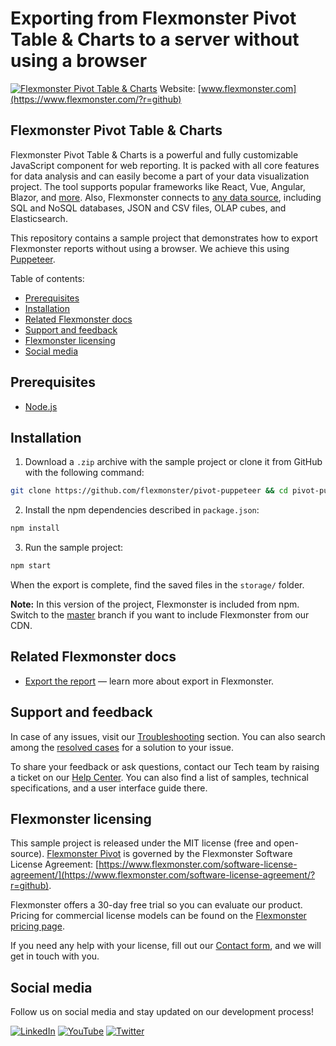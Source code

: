 # Exporting from Flexmonster Pivot Table & Charts to a server without using a browser
[![Flexmonster Pivot Table & Charts](https://cdn.flexmonster.com/landing.png)](https://www.flexmonster.com/?r=github)
Website: [www.flexmonster.com](https://www.flexmonster.com/?r=github)

## Flexmonster Pivot Table & Charts

Flexmonster Pivot Table & Charts is a powerful and fully customizable JavaScript component for web reporting. It is packed with all core features for data analysis and can easily become a part of your data visualization project. The tool supports popular frameworks like React, Vue, Angular, Blazor, and [more](https://www.flexmonster.com/doc/available-tutorials-integration?r=github). Also, Flexmonster connects to [any data source](https://www.flexmonster.com/doc/supported-data-sources?r=github), including SQL and NoSQL databases, JSON and CSV files, OLAP cubes, and Elasticsearch.

This repository contains a sample project that demonstrates how to export Flexmonster reports without using a browser. We achieve this using [Puppeteer](https://pptr.dev/).

Table of contents:

* [Prerequisites](#prerequisites)
* [Installation](#installation)
* [Related Flexmonster docs](#related-flexmonster-docs)
* [Support and feedback](#support-and-feedback)
* [Flexmonster licensing](#flexmonster-licensing)
* [Social media](#social-media)

## Prerequisites

- [Node.js](https://nodejs.org/en/)

## Installation

1. Download a `.zip` archive with the sample project or clone it from GitHub with the following command:

```bash
git clone https://github.com/flexmonster/pivot-puppeteer && cd pivot-puppeteer
```

2. Install the npm dependencies described in `package.json`: 

```bash
npm install
```

3. Run the sample project:

```bash
npm start
```
When the export is complete, find the saved files in the `storage/` folder.

**Note:** In this version of the project, Flexmonster is included from npm. Switch to the [master](https://github.com/flexmonster/pivot-puppeteer/tree/master) branch if you want to include Flexmonster from our CDN.

## Related Flexmonster docs
- [Export the report](https://www.flexmonster.com/doc/export-report/?r=github) — learn more about export in Flexmonster.

## Support and feedback

In case of any issues, visit our [Troubleshooting](https://www.flexmonster.com/doc/typical-errors?r=github) section. You can also search among the [resolved cases](https://www.flexmonster.com/technical-support?r=github) for a solution to your issue.

To share your feedback or ask questions, contact our Tech team by raising a ticket on our [Help Center](https://www.flexmonster.com/help-center?r=github). You can also find a list of samples, technical specifications, and a user interface guide there.

## Flexmonster licensing

This sample project is released under the MIT license (free and open-source). [Flexmonster Pivot](https://www.flexmonster.com/?r=github) is governed by the Flexmonster Software License Agreement: [https://www.flexmonster.com/software-license-agreement/](https://www.flexmonster.com/software-license-agreement/?r=github).

Flexmonster offers a 30-day free trial so you can evaluate our product. Pricing for commercial license models can be found on the [Flexmonster pricing page](https://www.flexmonster.com/pivot-table-editions-and-pricing/?r=github).

If you need any help with your license, fill out our [Contact form](https://www.flexmonster.com/contact-our-team/?r=github), and we will get in touch with you.

## Social media

Follow us on social media and stay updated on our development process!

[![LinkedIn](https://img.shields.io/badge/LinkedIn-blue?style=for-the-badge&logo=linkedin&logoColor=white)](https://linkedin.com/company/flexmonster) [![YouTube](https://img.shields.io/badge/YouTube-red?style=for-the-badge&logo=youtube&logoColor=white)](https://youtube.com/user/FlexMonsterPivot) [![Twitter](https://img.shields.io/badge/Twitter-blue?style=for-the-badge&logo=twitter&logoColor=white)](https://twitter.com/flexmonster)

